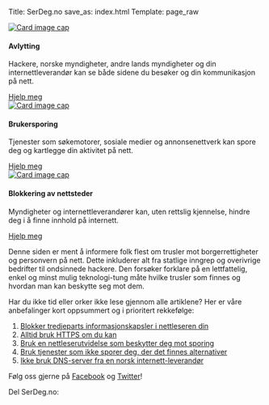Title: SerDeg.no
save_as: index.html
Template: page_raw

<div class="row">
<div class="card-deck-wrapper">
<div class="card-deck">
    <div class="card">
      <a href="{filename}/pages/trusler/trafikkavlytting.md">
        <img class="card-img-top img-fluid" src="{filename}/images/avlytting.jpg" alt="Card image cap">
      </a>
      <div class="card-block">
        <h4 class="card-title">Avlytting</h4>
        <p class="card-text">Hackere, norske myndigheter, andre lands myndigheter og din internettleverandør kan se både sidene du besøker og din kommunikasjon på nett.</p>
        <a href="{filename}/pages/trusler/trafikkavlytting.md" class="btn btn-secondary">Hjelp meg</a>
      </div>
    </div>
    <div class="card">
      <a href="{filename}/pages/trusler/brukersporing.md">
        <img class="card-img-top img-fluid" src="{filename}/images/brukersporing.jpg" alt="Card image cap">
      </a>
      <div class="card-block">
        <h4 class="card-title">Brukersporing</h4>
        <p class="card-text">Tjenester som søkemotorer, sosiale medier og annonsenettverk kan spore deg og kartlegge din aktivitet på nett.</p>
        <a href="{filename}/pages/trusler/brukersporing.md" class="btn btn-secondary">Hjelp meg</a>
      </div>
    </div>
    <div class="card">
      <a href="{filename}/pages/trusler/blokkering-av-nettsteder.md">
        <img class="card-img-top img-fluid" src="{filename}/images/blokkering.jpg" alt="Card image cap">
      </a>
      <div class="card-block">
        <h4 class="card-title">Blokkering av nettsteder</h4>
        <p class="card-text">Myndigheter og internettleverandører kan, uten rettslig kjennelse, hindre deg i å finne innhold på internett.</p>
        <a href="{filename}/pages/trusler/blokkering-av-nettsteder.md" class="btn btn-secondary">Hjelp meg</a>
      </div>
    </div>
</div>
</div>
</div><div class="row">
<div class="col-sm-8 offset-sm-2">
<p>Denne siden er ment å informere folk flest om trusler mot borgerrettigheter og personvern på nett. Dette inkluderer alt fra statlige inngrep og overivrige bedrifter til ondsinnede hackere. Den forsøker forklare på en lettfattelig, enkel og minst mulig teknologi-tung måte hvilke trusler som finnes og hvordan man kan beskytte seg mot&nbsp;dem.</p>
<p>Har du ikke tid eller orker ikke lese gjennom alle artiklene? Her er våre anbefalinger kort oppsummert og i prioritert&nbsp;rekkefølge:</p>
<ol>
<li><a href="http://serdeg.no/tiltak/informasjonskapselinnstillinger/">Blokker tredjeparts informasjonskapsler i nettleseren&nbsp;din</a></li>
<li><a href="http://serdeg.no/tiltak/https/">Alltid bruk <span class="caps">HTTPS</span> om du&nbsp;kan</a></li>
<li><a href="http://serdeg.no/tiltak/nettleserutvidelser/">Bruk en nettleserutvidelse som beskytter deg mot&nbsp;sporing</a></li>
<li><a href="http://serdeg.no/tiltak/tjenester-som-ikke-sporer-deg/">Bruk tjenester som ikke sporer deg, der det finnes&nbsp;alternativer</a></li>
<li><a href="http://serdeg.no/tiltak/dns/">Ikke bruk <span class="caps">DNS</span>-server fra en norsk&nbsp;internett-leverandør</a></li>
</ol>
<p>Følg oss gjerne
på <a href="https://www.facebook.com/serdeg.no">Facebook</a> og <a href="https://twitter.com/serdeg">Twitter</a>!</p>
<p>Del SerDeg.no: <div class="shariff" data-lang="no" data-services="[&quot;facebook&quot;,&quot;twitter&quot;,&quot;mail&quot;]"></div></p>
</div>
</div>